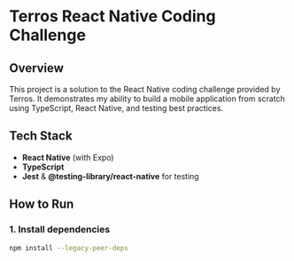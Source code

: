 # Terros React Native Coding Challenge

## Overview

This project is a solution to the React Native coding challenge provided by Terros. It demonstrates my ability to build a mobile application from scratch using TypeScript, React Native, and testing best practices.

## Tech Stack

- **React Native** (with Expo)
- **TypeScript**
- **Jest** & **@testing-library/react-native** for testing

## How to Run

### 1. Install dependencies

```bash
npm install --legacy-peer-deps
```
